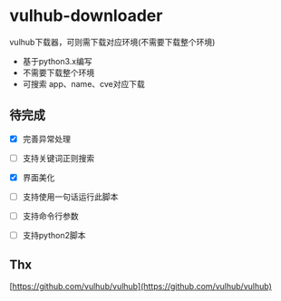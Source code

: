 # vulhub-downloader
vulhub下载器，可则需下载对应环境(不需要下载整个环境)
- 基于python3.x编写
- 不需要下载整个环境
- 可搜索 app、name、cve对应下载

## 待完成

- [x] 完善异常处理
- [ ] 支持关键词正则搜索
- [x] 界面美化
- [ ] 支持使用一句话运行此脚本
- [ ] 支持命令行参数
- [ ] 支持python2脚本



## Thx

[https://github.com/vulhub/vulhub](https://github.com/vulhub/vulhub)

